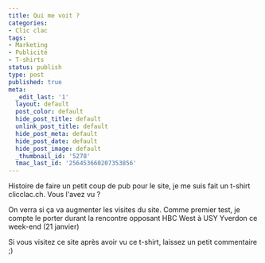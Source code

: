 ```yaml
---
title: Qui me voit ?
categories:
- Clic clac
tags:
- Marketing
- Publicité
- T-shirts
status: publish
type: post
published: true
meta:
  _edit_last: '1'
  layout: default
  post_color: default
  hide_post_title: default
  unlink_post_title: default
  hide_post_meta: default
  hide_post_date: default
  hide_post_image: default
  _thumbnail_id: '5278'
  tmac_last_id: '256453660207353856'
---
```

Histoire de faire un petit coup de pub pour le site, je me suis fait un t-shirt clicclac.ch. Vous l'avez vu ? <!--more-->

On verra si ça va augmenter les visites du site. Comme premier test, je compte le porter durant la rencontre opposant HBC West à USY Yverdon ce week-end (21 janvier)

Si vous visitez ce site après avoir vu ce t-shirt, laissez un petit commentaire ;)
